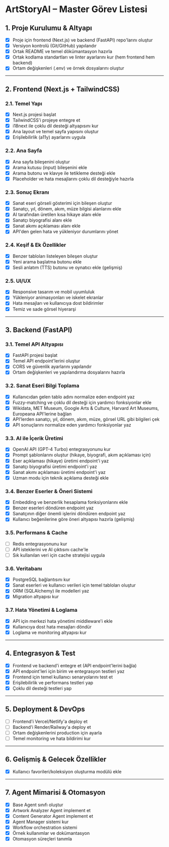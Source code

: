 # ArtStoryAI – Master Görev Listesi

## 1. Proje Kurulumu & Altyapı

- [x] Proje için frontend (Next.js) ve backend (FastAPI) repo'larını oluştur
- [x] Versiyon kontrolü (Git/GitHub) yapılandır
- [x] Ortak README ve temel dökümantasyon hazırla
- [x] Ortak kodlama standartları ve linter ayarlarını kur (hem frontend hem backend)
- [x] Ortam değişkenleri (.env) ve örnek dosyalarını oluştur

---

## 2. Frontend (Next.js + TailwindCSS)

### 2.1. Temel Yapı

- [x] Next.js projesi başlat
- [x] TailwindCSS'i projeye entegre et
- [x] i18next ile çoklu dil desteği altyapısını kur
- [x] Ana layout ve temel sayfa yapısını oluştur
- [x] Erişilebilirlik (a11y) ayarlarını uygula

### 2.2. Ana Sayfa

- [x] Ana sayfa bileşenini oluştur
- [x] Arama kutusu (input) bileşenini ekle
- [x] Arama butonu ve klavye ile tetikleme desteği ekle
- [x] Placeholder ve hata mesajlarını çoklu dil desteğiyle hazırla

### 2.3. Sonuç Ekranı

- [x] Sanat eseri görseli gösterimi için bileşen oluştur
- [x] Sanatçı, yıl, dönem, akım, müze bilgisi alanlarını ekle
- [x] AI tarafından üretilen kısa hikaye alanı ekle
- [x] Sanatçı biyografisi alanı ekle
- [x] Sanat akımı açıklaması alanı ekle
- [x] API'den gelen hata ve yükleniyor durumlarını yönet

### 2.4. Keşif & Ek Özellikler

- [x] Benzer tabloları listeleyen bileşen oluştur
- [x] Yeni arama başlatma butonu ekle
- [x] Sesli anlatım (TTS) butonu ve oynatıcı ekle (gelişmiş)

### 2.5. UI/UX

- [x] Responsive tasarım ve mobil uyumluluk
- [x] Yükleniyor animasyonları ve iskelet ekranlar
- [x] Hata mesajları ve kullanıcıya dost bildirimler
- [x] Temiz ve sade görsel hiyerarşi

---

## 3. Backend (FastAPI)

### 3.1. Temel API Altyapısı

- [x] FastAPI projesi başlat
- [x] Temel API endpoint'lerini oluştur
- [x] CORS ve güvenlik ayarlarını yapılandır
- [x] Ortam değişkenleri ve yapılandırma dosyalarını hazırla

### 3.2. Sanat Eseri Bilgi Toplama

- [x] Kullanıcıdan gelen tablo adını normalize eden endpoint yaz
- [x] Fuzzy-matching ve çoklu dil desteği için yardımcı fonksiyonlar ekle
- [x] Wikidata, MET Museum, Google Arts & Culture, Harvard Art Museums, Europeana API'lerine bağlan
- [x] API'lerden sanatçı, yıl, dönem, akım, müze, görsel URL gibi bilgileri çek
- [x] API sonuçlarını normalize eden yardımcı fonksiyonlar yaz

### 3.3. AI ile İçerik Üretimi

- [x] OpenAI API (GPT-4 Turbo) entegrasyonunu kur
- [x] Prompt şablonlarını oluştur (hikaye, biyografi, akım açıklaması için)
- [x] Eser açıklaması (hikaye) üretimi endpoint'i yaz
- [x] Sanatçı biyografisi üretimi endpoint'i yaz
- [x] Sanat akımı açıklaması üretimi endpoint'i yaz
- [x] Uzman modu için teknik açıklama desteği ekle

### 3.4. Benzer Eserler & Öneri Sistemi

- [x] Embedding ve benzerlik hesaplama fonksiyonlarını ekle
- [x] Benzer eserleri döndüren endpoint yaz
- [x] Sanatçının diğer önemli işlerini döndüren endpoint yaz
- [x] Kullanıcı beğenilerine göre öneri altyapısı hazırla (gelişmiş)

### 3.5. Performans & Cache

- [ ] Redis entegrasyonunu kur
- [ ] API isteklerini ve AI çıktısını cache'le
- [ ] Sık kullanılan veri için cache stratejisi uygula

### 3.6. Veritabanı

- [x] PostgreSQL bağlantısını kur
- [x] Sanat eserleri ve kullanıcı verileri için temel tabloları oluştur
- [x] ORM (SQLAlchemy) ile modelleri yaz
- [x] Migration altyapısı kur

### 3.7. Hata Yönetimi & Loglama

- [x] API için merkezi hata yönetimi middleware'i ekle
- [x] Kullanıcıya dost hata mesajları döndür
- [x] Loglama ve monitoring altyapısı kur

---

## 4. Entegrasyon & Test

- [x] Frontend ve backend'i entegre et (API endpoint'lerini bağla)
- [x] API endpoint'leri için birim ve entegrasyon testleri yaz
- [x] Frontend için temel kullanıcı senaryolarını test et
- [x] Erişilebilirlik ve performans testleri yap
- [x] Çoklu dil desteği testleri yap

---

## 5. Deployment & DevOps

- [ ] Frontend'i Vercel/Netlify'a deploy et
- [ ] Backend'i Render/Railway'a deploy et
- [ ] Ortam değişkenlerini production için ayarla
- [ ] Temel monitoring ve hata bildirimi kur

---

## 6. Gelişmiş & Gelecek Özellikler

- [x] Kullanıcı favorileri/koleksiyon oluşturma modülü ekle

---

## 7. Agent Mimarisi & Otomasyon

- [x] Base Agent sınıfı oluştur
- [x] Artwork Analyzer Agent implement et
- [x] Content Generator Agent implement et
- [x] Agent Manager sistemi kur
- [x] Workflow orchestration sistemi
- [x] Örnek kullanımlar ve dokümantasyon
- [x] Otomasyon süreçleri tanımla
